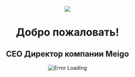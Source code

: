 <div align="center"> <img src="https://i.ibb.co/t8qFxnN/tenor.gif"> <h1>Добро пожаловать!</h1> <h2>CEO Директор компании Meigo</h2>

![Error Loading](https://i.ytimg.com/vi/_Vjm1b3_aj0/maxresdefault.jpg)
